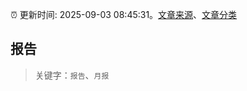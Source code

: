 :alarm_clock: 更新时间: 2025-09-03 08:45:31。[文章来源](/README.md)、[文章分类](/TAGS.md)

## 报告


> 关键字：`报告`、`月报`



